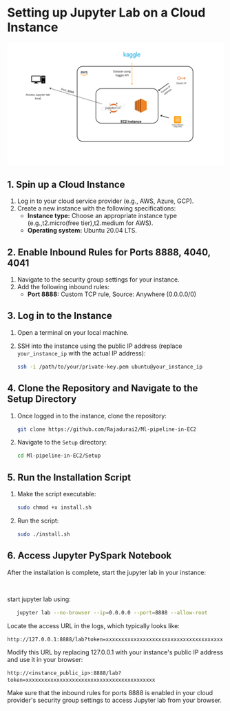 # Setting up Jupyter  Lab on a Cloud Instance

<img src="Docs/archietecture.png">

## 1. Spin up a Cloud Instance

1. Log in to your cloud service provider (e.g., AWS, Azure, GCP).
2. Create a new instance with the following specifications:
    - **Instance type:** Choose an appropriate instance type (e.g.,t2.micro(free tier),t2.medium for AWS).
    - **Operating system:** Ubuntu 20.04 LTS.

## 2. Enable Inbound Rules for Ports 8888, 4040, 4041

1. Navigate to the security group settings for your instance.
2. Add the following inbound rules:
    - **Port 8888:** Custom TCP rule, Source: Anywhere (0.0.0.0/0) 

## 3. Log in to the Instance

1. Open a terminal on your local machine.
2. SSH into the instance using the public IP address (replace `your_instance_ip` with the actual IP address):

    ```bash
    ssh -i /path/to/your/private-key.pem ubuntu@your_instance_ip
    ```

## 4. Clone the Repository and Navigate to the Setup Directory

1. Once logged in to the instance, clone the repository:

    ```bash
    git clone https://github.com/Rajadurai2/Ml-pipeline-in-EC2
    ```

2. Navigate to the `Setup` directory:

    ```bash
    cd Ml-pipeline-in-EC2/Setup
    ```

## 5. Run the Installation Script

1. Make the script executable:

    ```bash
    sudo chmod +x install.sh
    ```

2. Run the script:

    ```bash
    sudo ./install.sh
    ```
     
 
## 6. Access Jupyter PySpark Notebook

After the installation is complete, start the jupyter lab in your instance:

<br>

start jupyter lab using:

 ```bash
    jupyter lab --no-browser --ip=0.0.0.0 --port=8888 --allow-root
 ```
 
Locate the access URL in the logs, which typically looks like:


```
http://127.0.0.1:8888/lab?token=xxxxxxxxxxxxxxxxxxxxxxxxxxxxxxxxxxxxxx
```

Modify this URL by replacing 127.0.0.1 with your instance's public IP address and use it in your browser:


```
http://<instance_public_ip>:8888/lab?token=xxxxxxxxxxxxxxxxxxxxxxxxxxxxxxxxxxxxxxxxxx
```
Make sure that the inbound rules for ports 8888 is enabled in your cloud provider's security group settings to access Jupyter lab from your browser.



     

